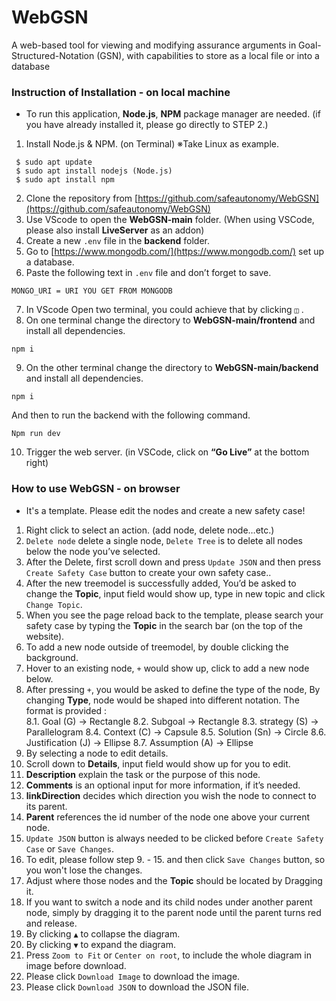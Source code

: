 # WebGSN
A web-based tool for viewing and modifying assurance arguments in Goal-Structured-Notation (GSN), with capabilities to store as a local file or into a database

### Instruction of Installation - on local machine

* To run this application, **Node.js**, **NPM** package manager are needed. 
(if you have already installed it, please go directly to STEP 2.)

1. Install Node.js & NPM. (on Terminal) ※Take Linux as example.
```
 $ sudo apt update 
 $ sudo apt install nodejs (Node.js) 
 $ sudo apt install npm
```
2. Clone the repository from  [https://github.com/safeautonomy/WebGSN](https://github.com/safeautonomy/WebGSN)
3. Use VScode to open the **WebGSN-main** folder. (When using VSCode, please also install **LiveServer** as an addon)
4. Create a new `.env` file in the **backend** folder.
5. Go to  [https://www.mongodb.com/](https://www.mongodb.com/) set up a database.
6. Paste the following text in `.env` file and don’t forget to save.
```
MONGO_URI = URI YOU GET FROM MONGODB
```
7. In VScode Open two terminal, you could achieve that by clicking ` ◫ ` .
8. On one terminal change the directory to **WebGSN-main/frontend** and install all dependencies.
```
npm i
```
9. On the other terminal change the directory to **WebGSN-main/backend** and install all dependencies.
```
npm i
```
And then to run the backend with the following command.
```
Npm run dev
```
10. Trigger the web server. (in VSCode, click on **“Go Live”** at the bottom right)

### How to use WebGSN - on browser

* It's a template. Please edit the nodes and create a new safety case!

1. Right click to select an action. (add node, delete node…etc.)
2. `Delete node` delete a single node, `Delete Tree` is to delete all nodes below the node you’ve selected.
3. After the Delete, first scroll down and press `Update JSON` and then press `Create Safety Case` button to create your own safety case..
4. After the new treemodel is successfully added, You’d be asked to change the **Topic**, input field would show up, type in new topic and click `Change Topic`.
5. When you see the page reload back to the template, please search your safety case by typing the **Topic** in the search bar (on the top of the website). 
6. To add a new node outside of treemodel, by double clicking the background.
7. Hover to an existing node, ` + ` would show up, click to add a new node below. 
8. After pressing ` + `, you would be asked to define the type of the node, By changing **Type**, node would be shaped into different notation.
 The format is provided :  
 8.1. Goal (G)  → Rectangle
 8.2. Subgoal → Rectangle
 8.3. strategy (S) → Parallelogram
 8.4. Context (C) → Capsule
 8.5. Solution (Sn) → Circle
 8.6. Justification (J) → Ellipse
 8.7. Assumption (A) → Ellipse
9. By selecting a node to edit details.
10. Scroll down to **Details**, input field would show up for you to edit.
11. **Description** explain the task or the purpose of this node.
12. **Comments** is an optional input for more information, if it’s needed.
13. **linkDirection** decides which direction you wish the node to connect to its parent.
14. **Parent** references the id number of the node one above your current node.
15. `Update JSON` button is always needed to be clicked before `Create Safety Case` or `Save Changes`. 
16. To edit, please follow step 9. - 15. and then click `Save Changes` button, so you won't lose the changes.
17. Adjust where those nodes and the **Topic** should be located by Dragging it.
18. If you want to switch a node and its child nodes under another parent node, simply by dragging it to the parent node until the parent turns red and release. 
19. By clicking ` ▲ ` to collapse the diagram.
20. By clicking ` ▼ ` to expand the diagram.
21. Press `Zoom to Fit` or `Center on root`, to include the whole diagram in image before download.
22. Please click `Download Image` to download the image.
23. Please click `Download JSON` to download the JSON file.
